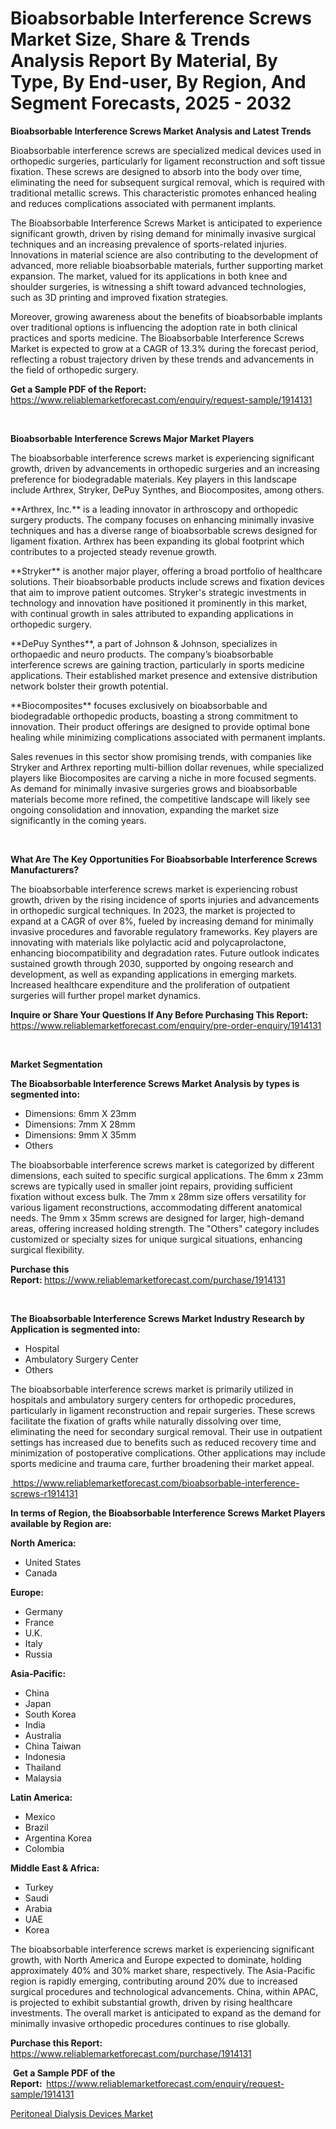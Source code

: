 <p><h1>Bioabsorbable Interference Screws Market Size, Share & Trends Analysis Report By Material, By Type, By End-user, By Region, And Segment Forecasts, 2025 - 2032</h1></p><p><strong>Bioabsorbable Interference Screws Market Analysis and Latest Trends</strong></p>
<p><p>Bioabsorbable interference screws are specialized medical devices used in orthopedic surgeries, particularly for ligament reconstruction and soft tissue fixation. These screws are designed to absorb into the body over time, eliminating the need for subsequent surgical removal, which is required with traditional metallic screws. This characteristic promotes enhanced healing and reduces complications associated with permanent implants.</p><p>The Bioabsorbable Interference Screws Market is anticipated to experience significant growth, driven by rising demand for minimally invasive surgical techniques and an increasing prevalence of sports-related injuries. Innovations in material science are also contributing to the development of advanced, more reliable bioabsorbable materials, further supporting market expansion. The market, valued for its applications in both knee and shoulder surgeries, is witnessing a shift toward advanced technologies, such as 3D printing and improved fixation strategies. </p><p>Moreover, growing awareness about the benefits of bioabsorbable implants over traditional options is influencing the adoption rate in both clinical practices and sports medicine. The Bioabsorbable Interference Screws Market is expected to grow at a CAGR of 13.3% during the forecast period, reflecting a robust trajectory driven by these trends and advancements in the field of orthopedic surgery.</p></p>
<p><strong>Get a Sample PDF of the Report:&nbsp;</strong> <a href="https://www.reliablemarketforecast.com/enquiry/request-sample/1914131?utm_campaign=1105&utm_medium=2&utm_source=Github&utm_content=ia&utm_term=04032025&utm_id=bioabsorbable-interference-screws">https://www.reliablemarketforecast.com/enquiry/request-sample/1914131</a></p>
<p>&nbsp;</p>
<p><strong>Bioabsorbable Interference Screws Major Market Players</strong></p>
<p><p>The bioabsorbable interference screws market is experiencing significant growth, driven by advancements in orthopedic surgeries and an increasing preference for biodegradable materials. Key players in this landscape include Arthrex, Stryker, DePuy Synthes, and Biocomposites, among others.</p><p>**Arthrex, Inc.** is a leading innovator in arthroscopy and orthopedic surgery products. The company focuses on enhancing minimally invasive techniques and has a diverse range of bioabsorbable screws designed for ligament fixation. Arthrex has been expanding its global footprint which contributes to a projected steady revenue growth.</p><p>**Stryker** is another major player, offering a broad portfolio of healthcare solutions. Their bioabsorbable products include screws and fixation devices that aim to improve patient outcomes. Stryker's strategic investments in technology and innovation have positioned it prominently in this market, with continual growth in sales attributed to expanding applications in orthopedic surgery.</p><p>**DePuy Synthes**, a part of Johnson & Johnson, specializes in orthopaedic and neuro products. The company’s bioabsorbable interference screws are gaining traction, particularly in sports medicine applications. Their established market presence and extensive distribution network bolster their growth potential.</p><p>**Biocomposites** focuses exclusively on bioabsorbable and biodegradable orthopedic products, boasting a strong commitment to innovation. Their product offerings are designed to provide optimal bone healing while minimizing complications associated with permanent implants.</p><p>Sales revenues in this sector show promising trends, with companies like Stryker and Arthrex reporting multi-billion dollar revenues, while specialized players like Biocomposites are carving a niche in more focused segments. As demand for minimally invasive surgeries grows and bioabsorbable materials become more refined, the competitive landscape will likely see ongoing consolidation and innovation, expanding the market size significantly in the coming years.</p></p>
<p>&nbsp;</p>
<p><strong>What Are The Key Opportunities For Bioabsorbable Interference Screws Manufacturers?</strong></p>
<p><p>The bioabsorbable interference screws market is experiencing robust growth, driven by the rising incidence of sports injuries and advancements in orthopedic surgical techniques. In 2023, the market is projected to expand at a CAGR of over 8%, fueled by increasing demand for minimally invasive procedures and favorable regulatory frameworks. Key players are innovating with materials like polylactic acid and polycaprolactone, enhancing biocompatibility and degradation rates. Future outlook indicates sustained growth through 2030, supported by ongoing research and development, as well as expanding applications in emerging markets. Increased healthcare expenditure and the proliferation of outpatient surgeries will further propel market dynamics.</p></p>
<p><strong>Inquire or Share Your Questions If Any Before Purchasing This Report:</strong> <a href="https://www.reliablemarketforecast.com/enquiry/pre-order-enquiry/1914131?utm_campaign=1105&utm_medium=2&utm_source=Github&utm_content=ia&utm_term=04032025&utm_id=bioabsorbable-interference-screws">https://www.reliablemarketforecast.com/enquiry/pre-order-enquiry/1914131</a></p>
<p>&nbsp;</p>
<p><strong>Market Segmentation</strong></p>
<p><strong>The Bioabsorbable Interference Screws Market Analysis by types is segmented into:</strong></p>
<p><ul><li>Dimensions: 6mm X 23mm</li><li>Dimensions: 7mm X 28mm</li><li>Dimensions: 9mm X 35mm</li><li>Others</li></ul></p>
<p><p>The bioabsorbable interference screws market is categorized by different dimensions, each suited to specific surgical applications. The 6mm x 23mm screws are typically used in smaller joint repairs, providing sufficient fixation without excess bulk. The 7mm x 28mm size offers versatility for various ligament reconstructions, accommodating different anatomical needs. The 9mm x 35mm screws are designed for larger, high-demand areas, offering increased holding strength. The "Others" category includes customized or specialty sizes for unique surgical situations, enhancing surgical flexibility.</p></p>
<p><strong>Purchase this Report:&nbsp;</strong><a href="https://www.reliablemarketforecast.com/purchase/1914131?utm_campaign=1105&utm_medium=2&utm_source=Github&utm_content=ia&utm_term=04032025&utm_id=bioabsorbable-interference-screws">https://www.reliablemarketforecast.com/purchase/1914131</a></p>
<p>&nbsp;</p>
<p><strong>The Bioabsorbable Interference Screws Market Industry Research by Application is segmented into:</strong></p>
<p><ul><li>Hospital</li><li>Ambulatory Surgery Center</li><li>Others</li></ul></p>
<p><p>The bioabsorbable interference screws market is primarily utilized in hospitals and ambulatory surgery centers for orthopedic procedures, particularly in ligament reconstruction and repair surgeries. These screws facilitate the fixation of grafts while naturally dissolving over time, eliminating the need for secondary surgical removal. Their use in outpatient settings has increased due to benefits such as reduced recovery time and minimization of postoperative complications. Other applications may include sports medicine and trauma care, further broadening their market appeal.</p></p>
<p><a href="https://www.reliablemarketforecast.com/bioabsorbable-interference-screws-r1914131?utm_campaign=1105&utm_medium=2&utm_source=Github&utm_content=ia&utm_term=04032025&utm_id=bioabsorbable-interference-screws">&nbsp;https://www.reliablemarketforecast.com/bioabsorbable-interference-screws-r1914131</a></p>
<p><strong>In terms of Region, the Bioabsorbable Interference Screws Market Players available by Region are:</strong></p>
<p>
    <p> <strong> North America: </strong>
        <ul>
            <li>United States</li>
            <li>Canada</li>
        </ul>
        </p> 
    <p> <strong> Europe: </strong>
        <ul>
            <li>Germany</li>
            <li>France</li>
            <li>U.K.</li>
            <li>Italy</li>
            <li>Russia</li>
        </ul>
        </p> 
    <p> <strong> Asia-Pacific: </strong>
        <ul>
            <li>China</li>
            <li>Japan</li>
            <li>South Korea</li>
            <li>India</li>
            <li>Australia</li>
            <li>China Taiwan</li>
            <li>Indonesia</li>
            <li>Thailand</li>
            <li>Malaysia</li>
        </ul>
        </p> 
    <p> <strong> Latin America: </strong>
        <ul>
            <li>Mexico</li>
            <li>Brazil</li>
            <li>Argentina Korea</li>
            <li>Colombia</li>
        </ul>
        </p> 
    <p> <strong> Middle East & Africa: </strong>
        <ul>
            <li>Turkey</li>
            <li>Saudi</li>
            <li>Arabia</li>
            <li>UAE</li>
            <li>Korea</li>
        </ul>
    </p>
    </p>
<p><p>The bioabsorbable interference screws market is experiencing significant growth, with North America and Europe expected to dominate, holding approximately 40% and 30% market share, respectively. The Asia-Pacific region is rapidly emerging, contributing around 20% due to increased surgical procedures and technological advancements. China, within APAC, is projected to exhibit substantial growth, driven by rising healthcare investments. The overall market is anticipated to expand as the demand for minimally invasive orthopedic procedures continues to rise globally.</p></p>
<p><strong>Purchase this Report: </strong><a href="https://www.reliablemarketforecast.com/purchase/1914131?utm_campaign=1105&utm_medium=2&utm_source=Github&utm_content=ia&utm_term=04032025&utm_id=bioabsorbable-interference-screws">https://www.reliablemarketforecast.com/purchase/1914131</a></p>
<p>&nbsp;<strong>Get a Sample PDF of the Report:&nbsp;&nbsp;</strong><a href="https://www.reliablemarketforecast.com/enquiry/request-sample/1914131?utm_campaign=1105&utm_medium=2&utm_source=Github&utm_content=ia&utm_term=04032025&utm_id=bioabsorbable-interference-screws">https://www.reliablemarketforecast.com/enquiry/request-sample/1914131</a></p>
<p><strong></strong></p>
<p><p><a href="https://github.com/prosalinda88/Market-Research-Report-List-7/blob/main/peritoneal-dialysis-devices-market.md?utm_campaign=1105&utm_medium=2&utm_source=Github&utm_content=ia&utm_term=04032025&utm_id=bioabsorbable-interference-screws">Peritoneal Dialysis Devices Market</a></p></p>
